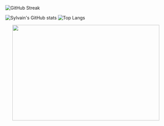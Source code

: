 
  ![GitHub Streak](https://github-readme-streak-stats.herokuapp.com?user=Sylvain-Valvassori&theme=react&hide_border=true&ring=FFFFFF)

![Sylvain's GitHub stats](https://github-readme-stats.vercel.app/api?username=Sylvain-Valvassori&show_icons=true&theme=react)
![Top Langs](https://github-readme-stats.vercel.app/api/top-langs/?username=Sylvain-Valvassori&langs_count=10&theme=react)



<p align="center">
  <img width="460" height="300" src="![GitHub Streak](https://github-readme-streak-stats.herokuapp.com?user=Sylvain-Valvassori&theme=react&hide_border=true&ring=FFFFFF)">
</p>
